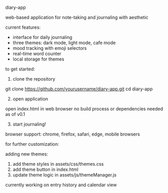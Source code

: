 diary-app

web-based application for note-taking and journaling with aesthetic

current features:
- interface for daily journaling
- three themes: dark mode, light mode, cafe mode
- mood tracking with emoji selectors
- real-time word counter
- local storage for themes

to get started:

1) clone the repository

git clone https://github.com/yourusername/diary-app.git
cd diary-app

2) open application

open index.html in web browser
no build process or dependencies needed as of v0.1

3) start journaling!


browser support:
chrome, firefox, safari, edge, mobile browsers

for further customization:

adding new themes:
1) add theme styles in assets/css/themes.css
2) add theme button in index.html
3) update theme logic in assets/js/themeManager.js

currently working on entry history and calendar view


